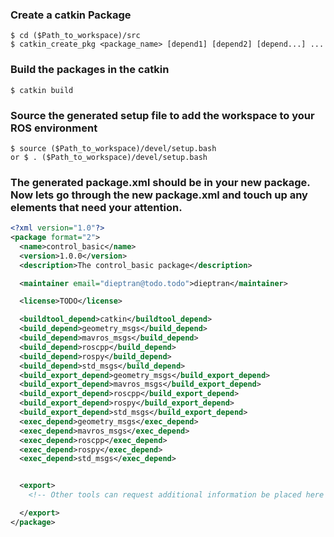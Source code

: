 
### Create a catkin Package
```shell
$ cd ($Path_to_workspace)/src
$ catkin_create_pkg <package_name> [depend1] [depend2] [depend...] ...
```

### Build the packages in the catkin
```shell
$ catkin build
```

### Source the generated setup file to add the workspace to your ROS environment
```shell
$ source ($Path_to_workspace)/devel/setup.bash
or $ . ($Path_to_workspace)/devel/setup.bash
```

### The generated package.xml should be in your new package. Now lets go through the new package.xml and touch up any elements that need your attention.

```xml
<?xml version="1.0"?>
<package format="2">
  <name>control_basic</name>
  <version>1.0.0</version>
  <description>The control_basic package</description>

  <maintainer email="dieptran@todo.todo">dieptran</maintainer>

  <license>TODO</license>

  <buildtool_depend>catkin</buildtool_depend>
  <build_depend>geometry_msgs</build_depend>
  <build_depend>mavros_msgs</build_depend>
  <build_depend>roscpp</build_depend>
  <build_depend>rospy</build_depend>
  <build_depend>std_msgs</build_depend>
  <build_export_depend>geometry_msgs</build_export_depend>
  <build_export_depend>mavros_msgs</build_export_depend>
  <build_export_depend>roscpp</build_export_depend>
  <build_export_depend>rospy</build_export_depend>
  <build_export_depend>std_msgs</build_export_depend>
  <exec_depend>geometry_msgs</exec_depend>
  <exec_depend>mavros_msgs</exec_depend>
  <exec_depend>roscpp</exec_depend>
  <exec_depend>rospy</exec_depend>
  <exec_depend>std_msgs</exec_depend>


  <export>
    <!-- Other tools can request additional information be placed here -->

  </export>
</package>
```
